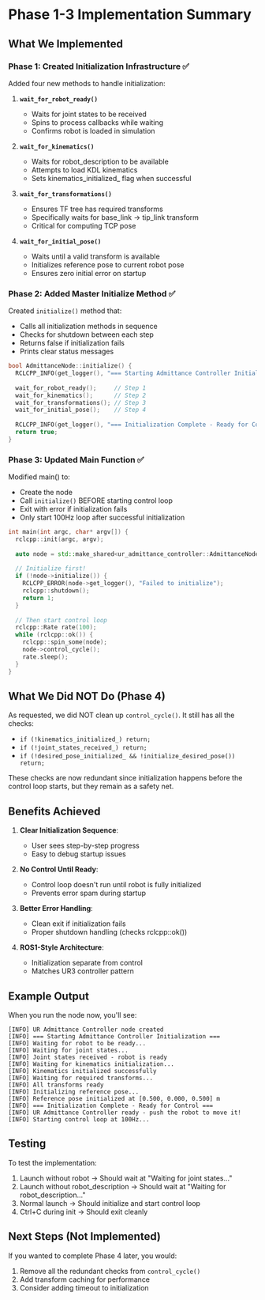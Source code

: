 # Phase 1-3 Implementation Summary

## What We Implemented

### Phase 1: Created Initialization Infrastructure ✅

Added four new methods to handle initialization:

1. **`wait_for_robot_ready()`**
   - Waits for joint states to be received
   - Spins to process callbacks while waiting
   - Confirms robot is loaded in simulation

2. **`wait_for_kinematics()`**
   - Waits for robot_description to be available
   - Attempts to load KDL kinematics
   - Sets kinematics_initialized_ flag when successful

3. **`wait_for_transformations()`**
   - Ensures TF tree has required transforms
   - Specifically waits for base_link → tip_link transform
   - Critical for computing TCP pose

4. **`wait_for_initial_pose()`**
   - Waits until a valid transform is available
   - Initializes reference pose to current robot pose
   - Ensures zero initial error on startup

### Phase 2: Added Master Initialize Method ✅

Created `initialize()` method that:
- Calls all initialization methods in sequence
- Checks for shutdown between each step
- Returns false if initialization fails
- Prints clear status messages

```cpp
bool AdmittanceNode::initialize() {
  RCLCPP_INFO(get_logger(), "=== Starting Admittance Controller Initialization ===");
  
  wait_for_robot_ready();     // Step 1
  wait_for_kinematics();      // Step 2
  wait_for_transformations(); // Step 3
  wait_for_initial_pose();    // Step 4
  
  RCLCPP_INFO(get_logger(), "=== Initialization Complete - Ready for Control ===");
  return true;
}
```

### Phase 3: Updated Main Function ✅

Modified main() to:
- Create the node
- Call `initialize()` BEFORE starting control loop
- Exit with error if initialization fails
- Only start 100Hz loop after successful initialization

```cpp
int main(int argc, char* argv[]) {
  rclcpp::init(argc, argv);
  
  auto node = std::make_shared<ur_admittance_controller::AdmittanceNode>();
  
  // Initialize first!
  if (!node->initialize()) {
    RCLCPP_ERROR(node->get_logger(), "Failed to initialize");
    rclcpp::shutdown();
    return 1;
  }
  
  // Then start control loop
  rclcpp::Rate rate(100);
  while (rclcpp::ok()) {
    rclcpp::spin_some(node);
    node->control_cycle();
    rate.sleep();
  }
}
```

## What We Did NOT Do (Phase 4)

As requested, we did NOT clean up `control_cycle()`. It still has all the checks:
- `if (!kinematics_initialized_) return;`
- `if (!joint_states_received_) return;`
- `if (!desired_pose_initialized_ && !initialize_desired_pose()) return;`

These checks are now redundant since initialization happens before the control loop starts, but they remain as a safety net.

## Benefits Achieved

1. **Clear Initialization Sequence**: 
   - User sees step-by-step progress
   - Easy to debug startup issues

2. **No Control Until Ready**:
   - Control loop doesn't run until robot is fully initialized
   - Prevents error spam during startup

3. **Better Error Handling**:
   - Clean exit if initialization fails
   - Proper shutdown handling (checks rclcpp::ok())

4. **ROS1-Style Architecture**:
   - Initialization separate from control
   - Matches UR3 controller pattern

## Example Output

When you run the node now, you'll see:
```
[INFO] UR Admittance Controller node created
[INFO] === Starting Admittance Controller Initialization ===
[INFO] Waiting for robot to be ready...
[INFO] Waiting for joint states...
[INFO] Joint states received - robot is ready
[INFO] Waiting for kinematics initialization...
[INFO] Kinematics initialized successfully
[INFO] Waiting for required transforms...
[INFO] All transforms ready
[INFO] Initializing reference pose...
[INFO] Reference pose initialized at [0.500, 0.000, 0.500] m
[INFO] === Initialization Complete - Ready for Control ===
[INFO] UR Admittance Controller ready - push the robot to move it!
[INFO] Starting control loop at 100Hz...
```

## Testing

To test the implementation:
1. Launch without robot → Should wait at "Waiting for joint states..."
2. Launch without robot_description → Should wait at "Waiting for robot_description..."
3. Normal launch → Should initialize and start control loop
4. Ctrl+C during init → Should exit cleanly

## Next Steps (Not Implemented)

If you wanted to complete Phase 4 later, you would:
1. Remove all the redundant checks from `control_cycle()`
2. Add transform caching for performance
3. Consider adding timeout to initialization